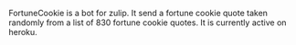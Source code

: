 FortuneCookie is a bot for zulip. 
It send a fortune cookie quote taken randomly from a list of 830 fortune cookie quotes.
It is currently active on heroku.
